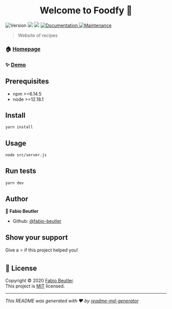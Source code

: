 <h1 align="center">Welcome to Foodfy 👋</h1>
<p>
  <img alt="Version" src="https://img.shields.io/badge/version-1.0.0-blue.svg?cacheSeconds=2592000" />
  <img src="https://img.shields.io/badge/npm-%3E%3D6.14.5-blue.svg" />
  <img src="https://img.shields.io/badge/node-%3E%3D12.18.1-blue.svg" />
  <a href="https://github.com/fabio-beutler/foodfy#readme" target="_blank">
    <img alt="Documentation" src="https://img.shields.io/badge/documentation-yes-brightgreen.svg" />
  </a>
  <a href="https://github.com/fabio-beutler/foodfy/graphs/commit-activity" target="_blank">
    <img alt="Maintenance" src="https://img.shields.io/badge/Maintained%3F-yes-green.svg" />
  </a>

</p>

> Website of recipes

### 🏠 [Homepage](https://github.com/fabio-beutler/foodfy)

### ✨ [Demo](https://foodfy-recipes.herokuapp.com)

## Prerequisites

- npm >=6.14.5
- node >=12.18.1

## Install

```sh
yarn install
```

## Usage

```sh
node src/server.js
```

## Run tests

```sh
yarn dev
```

## Author

👤 **Fabio Beutler**

- Github: [@fabio-beutler](https://github.com/fabio-beutler)

## Show your support

Give a ⭐️ if this project helped you!

## 📝 License

Copyright © 2020 [Fabio Beutler](https://github.com/fabio-beutler).<br />
This project is [MIT](https://github.com/fabio-beutler/foodfy/blob/master/LICENSE) licensed.

---

_This README was generated with ❤️ by [readme-md-generator](https://github.com/kefranabg/readme-md-generator)_
